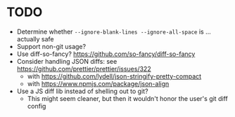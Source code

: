 # TODO

* Determine whether `--ignore-blank-lines --ignore-all-space` is ... actually safe
* Support non-git usage?
* Use diff-so-fancy? https://github.com/so-fancy/diff-so-fancy
* Consider handling JSON diffs: see https://github.com/prettier/prettier/issues/322
  * with https://github.com/lydell/json-stringify-pretty-compact
  * with https://www.npmjs.com/package/json-align
* Use a JS diff lib instead of shelling out to git?
  * This might seem cleaner, but then it wouldn't honor the user's git diff config
